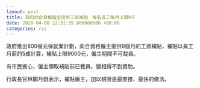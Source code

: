 ```yaml
---
layout: post
title: 政府向合資格僱主提供工資補貼　每名員工每月上限9千
date: 2020-04-08 22:31:35.000000000 +08:00
categories: rss
---
```


政府推出800億元保就業計劃，向合資格僱主提供6個月的工資補貼，補貼以員工月薪的5成計算，補貼上限9000元，僱主期間不可裁員。

有市民擔心，僱主領取補貼前已裁員，變相得不到資助。

行政長官林鄭月娥表示，補貼僱主，加以規限是最直接、最快的做法。
